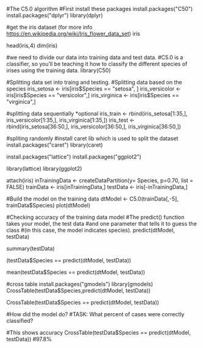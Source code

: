 #The C5.0 algorithm
#First install these packages
install.packages("C50")
install.packages("dplyr")
library(dplyr)

#get the iris dataset (for more info https://en.wikipedia.org/wiki/Iris_flower_data_set)
iris

head(iris,4)
dim(iris)

#we need to divide our data into training data and test data. 
#C5.0 is a classifier, so you’ll be teaching it how to classify the different species of irises using the training data.
library(C50)

#Splitting data set into traing and testing.
#Splitting data based on the species
iris_setosa <- iris[iris$Species == "setosa", ]
iris_versicolor <- iris[iris$Species == "versicolor",]
iris_virginica <- iris[iris$Species == "virginica",]

#splitting data sequentially *optional
iris_train <- rbind(iris_setosa[1:35,], iris_versicolor[1:35,], iris_virginica[1:35,])
iris_test <- rbind(iris_setosa[36:50,], iris_versicolor[36:50,], iris_virginica[36:50,])

#spliting randomly
#install caret lib which is used to split the dataset
install.packages("caret")
library(caret)

install.packages("lattice")
install.packages("ggplot2")

library(lattice)
library(ggplot2)

attach(iris)
inTrainingData <- createDataPartition(y= Species, p=0.70, list = FALSE)
trainData <- iris[inTrainingData,]
testData <- iris[-inTrainingData,]

#Build the model on the training data
dtModel <- C5.0(trainData[,-5], trainData$Species)
plot(dtModel)

#Checking accuracy of the training data model
#The predict() function takes your model, the test data 
#and one parameter that tells it to guess the class 
#(in this case, the model indicates species).
predict(dtModel, testData)

summary(testData)

(testData$Species == predict(dtModel, testData))

mean(testData$Species == predict(dtModel, testData))

#cross table
install.packages("gmodels")
library(gmodels)
CrossTable(testData$Species,predict(dtModel, testData))

CrossTable(testData$Species == predict(dtModel, testData))

#How did the model do? 
#TASK: What percent of cases were correctly classified?

#This shows accuracy CrossTable(testData$Species == predict(dtModel, testData))
#97.8%
